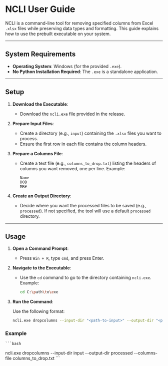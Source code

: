 # NCLI User Guide

NCLI is a command-line tool for removing specified columns from Excel `.xlsx` files while preserving data types and formatting. This guide explains how to use the prebuilt executable on your system.

---

## System Requirements

- **Operating System**: Windows (for the provided `.exe`).
- **No Python Installation Required**: The `.exe` is a standalone application.

---

## Setup

1. **Download the Executable**:
   - Download the `ncli.exe` file provided in the release.

2. **Prepare Input Files**:
   - Create a directory (e.g., `input`) containing the `.xlsx` files you want to process.
   - Ensure the first row in each file contains the column headers.

3. **Prepare a Columns File**:
   - Create a text file (e.g., `columns_to_drop.txt`) listing the headers of columns you want removed, one per line. 
   Example:

     ```
     Name
     DOB
     MR#
     ```

4. **Create an Output Directory**:
   - Decide where you want the processed files to be saved (e.g., `processed`). If not specified, the tool will use a default `processed` directory.

---

## Usage

1. **Open a Command Prompt**:
   - Press `Win + R`, type `cmd`, and press Enter.

2. **Navigate to the Executable**:
   - Use the `cd` command to go to the directory containing `ncli.exe`. Example:

     ```bash
     cd C:\path\to\exe
     ```

3. **Run the Command**:

   Use the following format:

   ```bash
   ncli.exe dropcolumns --input-dir "<path-to-input>" --output-dir "<path-to-output>" --columns-file "<path-to-columns-file>"
   ```

### Example

    ```bash
   ncli.exe dropcolumns --input-dir input --output-dir processed --columns-file columns_to_drop.txt
    ```
